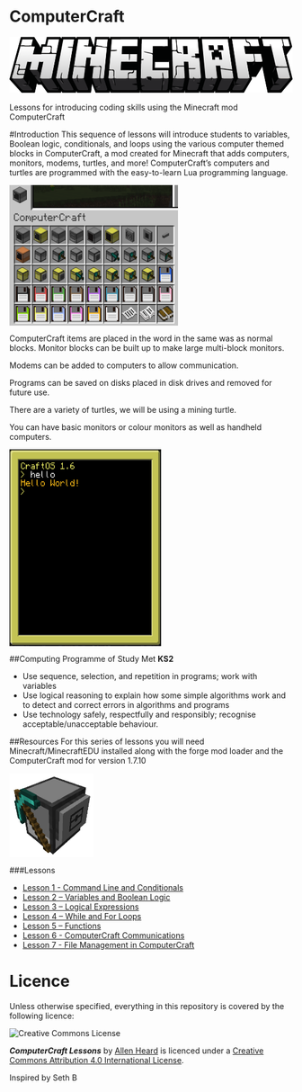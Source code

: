 # ComputerCraft

<a href="Logo"><img src="https://github.com/AllenHeard/ComputerCraft/blob/master/Screenshots/Main/Logo.png" align="middle" height="100" width="550" ></a><br><br>
Lessons for introducing coding skills using the Minecraft mod ComputerCraft

#Introduction
This sequence of lessons will introduce students to variables, Boolean logic, conditionals, and loops using the various computer themed blocks in ComputerCraft, a mod created for Minecraft that adds computers, monitors, modems, turtles, and more! ComputerCraft’s computers and turtles are programmed with the easy-to-learn Lua programming language.

<a href="elements"><img src="https://github.com/AllenHeard/ComputerCraft/blob/master/Screenshots/Main/elements.png" align="middle" height="250" width="300" ></a><br>

ComputerCraft items are placed in the word in the same was as normal blocks. Monitor blocks can be built up to make large multi-block monitors.

Modems can be added to computers to allow communication.

Programs can be saved on disks placed in disk drives and removed for future use.

There are a variety of turtles, we will be using a mining turtle.

You can have basic monitors or colour monitors as well as handheld computers.

<a href="handheld"><img src="https://github.com/AllenHeard/ComputerCraft/blob/master/Screenshots/Main/handheld.png" align="middle" height="350" width="270" ></a><br>

##Computing Programme of Study Met 
**KS2**
 - Use sequence, selection, and repetition in programs; work with variables 
 - Use logical reasoning to explain how some simple algorithms work and to detect and correct errors in algorithms and programs
 - Use technology safely, respectfully and responsibly; recognise acceptable/unacceptable behaviour.

##Resources
For this series of lessons you will need Minecraft/MinecraftEDU installed along with the forge mod loader and the ComputerCraft mod for version 1.7.10

<a href="turtle"><img src="https://github.com/AllenHeard/ComputerCraft/blob/master/Screenshots/Main/turtle.png" align="middle" height="150" width="150" ></a><br>

###Lessons
 - [Lesson 1 - Command Line and Conditionals](https://github.com/AllenHeard/ComputerCraft/blob/master/Lessons/Lesson%201.MD)
 - [Lesson 2 – Variables and Boolean Logic](https://github.com/AllenHeard/ComputerCraft/blob/master/Lessons/Lesson%202.MD)
 - [Lesson 3 – Logical Expressions](https://github.com/AllenHeard/ComputerCraft/blob/master/Lessons/Lesson%203.MD)
 - [Lesson 4 – While and For Loops](https://github.com/AllenHeard/ComputerCraft/blob/master/Lessons/Lesson%204.MD)
 - [Lesson 5 – Functions](https://github.com/AllenHeard/ComputerCraft/blob/master/Lessons/Lesson%205.MD)
 - [Lesson 6 - ComputerCraft Communications](https://github.com/AllenHeard/ComputerCraft/blob/master/Lessons/Lesson%206.MD)
 - [Lesson 7 - File Management in ComputerCraft]()
 
# Licence

Unless otherwise specified, everything in this repository is covered by the following licence:

![Creative Commons License](http://i.creativecommons.org/l/by-sa/4.0/88x31.png)

***ComputerCraft Lessons*** by [Allen Heard](http://www.mrheard.co.uk) is licenced under a [Creative Commons Attribution 4.0 International License](http://creativecommons.org/licenses/by-sa/4.0/).

Inspired by Seth B
